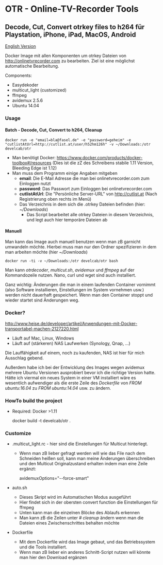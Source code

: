 # OTR - Online-TV-Recorder Tools
## Decode, Cut, Convert otrkey files to h264 für Playstation, iPhone, iPad, MacOS, Android

[English Version](README.md)

Docker Image mit allen Komponenten um otrkey Dateien von http://onlinetvrecorder.com zu bearbeiten.
  Ziel ist eine möglichst automatische Bearbeitung.

Components:
	
* Easydekoder
* multicut_light (customized)
* ffmpeg
* avidemux 2.5.6
* Ubuntu 14.04

### Usage

#### Batch - Decode, Cut, Convert to h264, Cleanup

	docker run -e "email=bla@fasel.de" -e "password=geheim" -e "cutlistAtUrl=http://cutlist.at/user/h52hm126h" -v ~/Downloads:/otr develcab/otr

* Man benötigt Docker: https://www.docker.com/products/docker-toolbox#/resources (Dies ist die zZ des Schreibens stabile 1.11 Version, Bleeding Edge ist 1.12)
* Man muss dem Programm einige Angaben mitgeben
  * __email__: Die E-Mail Adresse die man bei onlinetvrecorder.com zum Einloggen nutzt
  * __password__: Das Passwort zum Einloggen bei onlinetvrecorder.com
  * __cutlistAtUrl__: Die "Persönliche Server-URL" von http://cutlist.at (Nach Registrierung oben rechts im Menü)
  * Das Verzeichnis in dem sich die .otrkey Dateien befinden (hier: _~/Downloads_)
    * Das Script bearbeitet alle otrkey Dateien in diesem Verzeichnis, und legt auch hier temporäre Dateien ab


#### Manuell

Man kann das Image auch manuell benutzen wenn man zB garnicht umwandeln möchte.
Hierbei muss man nur den Ordner spezifizieren in dem man arbeiten möchte (hier _~/Downloads_)
	
	docker run -ti -v ~/Downloads:/otr develcab/otr bash
	
Man kann _otrdecoder_, _multicut.sh_, _avidemux_ und _ffmpeg_ auf der Kommandozeile nutzen.
Nano, curl und wget sind auch installiert.
	
Ganz wichtig: Änderungen die man in einem laufenden Container vornimmt (also Software installieren, Einstellungen
im System vornehmen usw.) werden nicht dauerhaft gespeichert.
Wenn man den Container stoppt und wieder startet sind Änderungen weg.
	
	
### Docker?

http://www.heise.de/developer/artikel/Anwendungen-mit-Docker-transportabel-machen-2127220.html
	
* Läuft auf Mac, Linux, Windows
* Läuft auf (stärkeren) NAS Laufwerken (Synology, Qnap, ...)

Die Lauffähigkeit auf einem, noch zu kaufenden, NAS ist hier für mich Ausschlag gebend.
	
Außerdem habe ich bei der Entwicklung des Images wegen avidemux mehrere Ubuntu Versionen ausprobiert 
bevor ich die richtige Version hatte.
Hätte ich viermal ein neues System in einer VM installiert wäre es wesentlich aufwendiger als 
die erste Zeile des _Dockerfile_ von _FROM ubuntu:16.04_ zu _FROM ubuntu:14.04_ usw. zu ändern.


### HowTo build the project

* Required: Docker >1.11

	docker build -t develcab/otr .


### Customize
	
* .multicut_light.rc - hier sind die Einstellungen für Multicut hinterlegt.
  * Wenn man zB lieber gefragt werden will wie das File nach dem Schneiden heißen soll, 
  kann man meine Änderungen überschreiben und den Multicut Originalzustand erhalten indem man eine Zeile ergänzt:

	avidemuxOptions="--force-smart"
  
* auto.sh
  * Dieses Skript wird im Automatischen Modus ausgeführt
  * Hier findet sich in der obersten convert function die Einstellungen für ffmpeg
  * Unten kann man die einzelnen Blöcke des Ablaufs erkennen
  * Man kann zB die Zeilen unter _# cleanup_ ändern wenn man die Dateien eines Zwischenschrittes behalten möchte
* Dockerfile
  * Mit dem Dockerfile wird das Image gebaut, und das Betriebssystem und die Tools installiert.
  * Wenn man zB lieber ein anderes Schnitt-Script nutzen will könnte man hier den Download ergänzen
